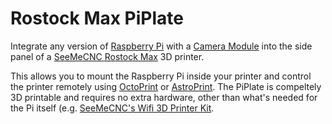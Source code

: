 # Rostock Max PiPlate
Integrate any version of [Raspberry Pi](https://www.raspberrypi.org) with a [Camera Module](https://www.raspberrypi.org/products/camera-module/) into the side panel of a [SeeMeCNC Rostock Max](http://www.seemecnc.com) 3D printer.

This allows you to mount the Raspberry Pi inside your printer and control the printer remotely using [OctoPrint](http://octoprint.org) or [AstroPrint](https://www.astroprint.com). The PiPlate is compeltely 3D printable and requires no extra hardware, other than what's needed for the Pi itself (e.g. [SeeMeCNC's Wifi 3D Printer Kit](http://www.seemecnc.com/collections/parts-accessories/products/raspberry-pi-wifi-3d-printer-kit).
